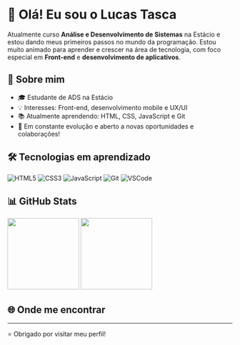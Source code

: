 # 👋 Olá! Eu sou o Lucas Tasca

Atualmente curso **Análise e Desenvolvimento de Sistemas** na Estácio e estou dando meus primeiros passos no mundo da programação. Estou muito animado para aprender e crescer na área de tecnologia, com foco especial em **Front-end** e **desenvolvimento de aplicativos**.

## 🚀 Sobre mim

- 🎓 Estudante de ADS na Estácio
- 💡 Interesses: Front-end, desenvolvimento mobile e UX/UI
- 📚 Atualmente aprendendo: HTML, CSS, JavaScript e Git
- 🌱 Em constante evolução e aberto a novas oportunidades e colaborações!

## 🛠️ Tecnologias em aprendizado

![HTML5](https://img.shields.io/badge/-HTML5-E34F26?style=flat&logo=html5&logoColor=fff)
![CSS3](https://img.shields.io/badge/-CSS3-1572B6?style=flat&logo=css3&logoColor=fff)
![JavaScript](https://img.shields.io/badge/-JavaScript-F7DF1E?style=flat&logo=javascript&logoColor=000)
![Git](https://img.shields.io/badge/-Git-F05032?style=flat&logo=git&logoColor=fff)
![VSCode](https://img.shields.io/badge/-VSCode-007ACC?style=flat&logo=visual-studio-code&logoColor=fff)

## 📊 GitHub Stats

<div align="left">
  <img height="160em" src="https://github-readme-stats.vercel.app/api?username=lucastasca&show_icons=true&theme=radical" />
  <img height="160em" src="https://github-readme-stats.vercel.app/api/top-langs/?username=lucastasca&layout=compact&theme=radical" />
</div>

## 🌐 Onde me encontrar

<!-- Adicione seus links aqui futuramente -->

<!--
[![LinkedIn](https://img.shields.io/badge/-LinkedIn-0A66C2?style=flat&logo=linkedin&logoColor=white)](https://www.linkedin.com/in/seu-perfil)
[![Email](https://img.shields.io/badge/-Email-D14836?style=flat&logo=gmail&logoColor=white)](mailto:seuemail@exemplo.com)
[![Portfólio](https://img.shields.io/badge/-Portfólio-000?style=flat&logo=google-chrome&logoColor=white)](https://seuportfolio.com)
-->

---

⭐ Obrigado por visitar meu perfil!
